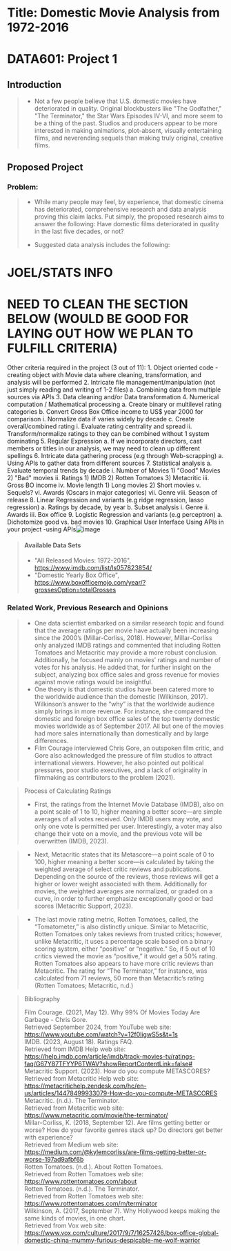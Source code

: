 # Title: Domestic Movie Analysis from 1972-2016
# DATA601: Project 1

## Introduction

>* Not a few people believe that U.S. domestic movies have deteriorated in quality.  Original blockbusters like "The Godfather," "The Terminator," the Star Wars Episodes IV-VI, and more seem to be a thing of the past.  Studios and producers appear to be more interested in making animations, plot-absent, visually entertaining films, and neverending sequels than making truly original, creative films.

## Proposed Project

### Problem:

>* While many people may feel, by experience, that domestic cinema has deteriorated, comprehensive research and data analysis proving this claim lacks.  Put simply, the proposed research aims to answer the following: Have domestic films deteriorated in quality in the last five decades, or not? <br>
>
>* Suggested data analysis includes the following:<br>

# JOEL/STATS INFO

# NEED TO CLEAN THE SECTION BELOW (WOULD BE GOOD FOR LAYING OUT HOW WE PLAN TO FULFILL CRITERIA)

Other criteria required in the project (3 out of 11):
	1. Object oriented code - creating object with Movie data where cleaning, transformation, and analysis will be performed 
	2. Intricate file management/manipulation (not just simply reading and writing of 1-2 files)
		a. Combining data from multiple sources via APIs
	3. Data cleaning and/or Data transformation
	4. Numerical computation / Mathematical processing
		a. Create binary or multilevel rating categories
		b. Convert Gross Box Office income to US$ year 2000 for comparison
			i. Normalize data if varies widely by decade
		c. Create overall/combined rating
			i. Evaluate rating centrality and spread
			ii. Transform/normalize ratings to they can be combined without 1 system dominating
	5. Regular Expression
		a. If we incorporate directors, cast members or titles in our analysis, we may need to clean up different spellings
	6. Intricate data gathering process (e.g through Web-scrapping)
		a. Using APIs to gather data from different sources
	7. Statistical analysis
		a. Evaluate temporal trends by decade
			i. Number of Movies
				1) "Good" Movies
				2) "Bad" movies
			ii. Ratings
				1) IMDB
				2) Rotten Tomatoes
				3) Metacritic
			iii. Gross BO income
			iv. Movie length
				1) Long movies
				2) Short movies
			v. Sequels?
			vi. Awards (Oscars in major categories)
			vii. Genre
			viii. Season of release
	8. Linear Regression and variants (e.g ridge regression, lasso regression)
		a. Ratings by decade, by year
		b. Subset analysis
			i. Genre
			ii. Awards
			iii. Box office
	9. Logistic Regression and variants (e.g perceptron)
		a. Dichotomize good vs. bad movies
	10. Graphical User Interface
Using APIs in your project -using APIs![image](https://github.com/user-attachments/assets/6215b806-61e2-43bf-bd18-14424a9d9c12)

> #### Available Data Sets
> * "All Released Movies: 1972-2016", https://www.imdb.com/list/ls057823854/
> * "Domestic Yearly Box Office", https://www.boxofficemojo.com/year/?grossesOption=totalGrosses

### Related Work, Previous Research and Opinions

> * One data scientist embarked on a similar research topic and found that the average ratings per movie have actually been increasing since the 2000’s (Millar-Corliss, 2018).  However, Millar-Corliss only analyzed IMDB ratings and commented that including Rotten Tomatoes and Metacritic may provide a more robust conclusion.  Additionally, he focused mainly on movies’ ratings and number of votes for his analysis.  He added that, for further insight on the subject, analyzing box office sales and gross revenue for movies against movie ratings would be insightful.
> * One theory is that domestic studios have been catered more to the worldwide audience than the domestic (Wilkinson, 2017).  Wilkinson’s answer to the “why” is that the worldwide audience simply brings in more revenue.  For instance, she compared the domestic and foreign box office sales of the top twenty domestic movies worldwide as of September 2017.  All but one of the movies had more sales internationally than domestically and by large differences. 
> * Film Courage interviewed Chris Gore, an outspoken film critic, and Gore also acknowledged the pressure of film studios to attract international viewers.  However, he also pointed out political pressures, poor studio executives, and a lack of originality in filmmaking as contributors to the problem (2021). <br>

> Process of Calculating Ratings
> * First, the ratings from the Internet Movie Database (IMDB), also on a point scale of 1 to 10, higher meaning a better score—are simple averages of all votes received.  Only IMDB users may vote, and only one vote is permitted per user.  Interestingly, a voter may also change their vote on a movie, and the previous vote will be overwritten (IMDB, 2023).<br>

> * Next, Metacritic states that its Metascore—a point scale of 0 to 100, higher meaning a better score—is calculated by taking the weighted average of select critic reviews and publications.  Depending on the source of the reviews, those reviews will get a higher or lower weight associated with them.  Additionally for movies, the weighted averages are normalized, or graded on a curve, in order to further emphasize exceptionally good or bad scores (Metacritic Support, 2023).<br>

> * The last movie rating metric, Rotten Tomatoes, called, the “Tomatometer,” is also distinctly unique.  Similar to Metacritic, Rotten Tomatoes only takes reviews from trusted critics; however, unlike Metacritic, it uses a percentage scale based on a binary scoring system, either “positive” or “negative.”  So, if 5 out of 10 critics viewed the movie as “positive,” it would get a 50% rating.  Rotten Tomatoes also appears to have more critic reviews than Metacritic.  The rating for “The Terminator,” for instance, was calculated from 71 reviews, 50 more than Metacritic’s rating (Rotten Tomatoes; Metacritic, n.d.)<br>

>Bibliography
>
>Film Courage. (2021, May 12). Why 99% Of Movies Today Are Garbage - Chris Gore. <br>Retrieved September 2024, from YouTube web site: https://www.youtube.com/watch?v=12f0ligwS5s&t=1s<br>
>IMDB. (2023, August 18). Ratings FAQ.<br> Retrieved from IMDB Help web site: https://help.imdb.com/article/imdb/track-movies-tv/ratings-faq/G67Y87TFYYP6TWAV?showReportContentLink=false#<br>
>Metacritic Support. (2023). How do you compute METASCORES? <br>Retrieved from Metacritic Help web site: https://metacritichelp.zendesk.com/hc/en-us/articles/14478499933079-How-do-you-compute-METASCORES
>Metacritic. (n.d.). The Terminator. <br>Retrieved from Metacritic web site: https://www.metacritic.com/movie/the-terminator/<br>
>Millar-Corliss, K. (2018, September 12). Are films getting better or worse? How do your favorite genres stack up? Do directors get better with experience?<br> Retrieved from Medium web site: https://medium.com/@kylemcorliss/are-films-getting-better-or-worse-197ad9afbf6b<br>
>Rotten Tomatoes. (n.d.). About Rotten Tomatoes.<br> Retrieved from Rotten Tomatoes web site: https://www.rottentomatoes.com/about<br>
>Rotten Tomatoes. (n.d.). The Terminator.<br> Retrieved from Rotten Tomatoes web site: https://www.rottentomatoes.com/m/terminator<br>
>Wilkinson, A. (2017, September 7). Why Hollywood keeps making the same kinds of movies, in one chart.<br> Retrieved from Vox web site: https://www.vox.com/culture/2017/9/7/16257426/box-office-global-domestic-china-mummy-furious-despicable-me-wolf-warrior<br>






